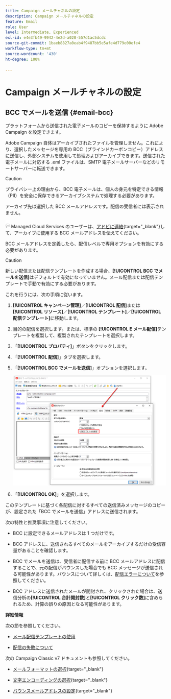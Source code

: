 ```yaml
---
title: Campaign メールチャネルの設定
description: Campaign メールチャネルの設定
feature: Email
role: User
level: Intermediate, Experienced
exl-id: e4e3fb49-9942-4e2d-a020-557d1ac5dcdc
source-git-commit: 1baeb8827a0eab4f9487bb5e5afe4d779e00efe4
workflow-type: tm+mt
source-wordcount: '430'
ht-degree: 100%

---
```


# Campaign メールチャネルの設定

## BCC でメールを送信 {#email-bcc}

<!--
>[!NOTE]
>
>This capability is available starting Campaign v8.3. To check your version, refer to [this section](../start/compatibility-matrix.md#how-to-check-your-campaign-version-and-buildversion)-->

プラットフォームから送信された電子メールのコピーを保持するように Adobe Campaign を設定できます。

Adobe Campaign 自体はアーカイブされたファイルを管理しません。これにより、選択したメッセージを専用の BCC（ブラインドカーボンコピー）アドレスに送信し、外部システムを使用して処理およびアーカイブできます。送信された電子メールに対応する .eml ファイルは、SMTP 電子メールサーバーなどのリモートサーバーに転送できます。

>[!CAUTION]
>
>プライバシー上の理由から、BCC 電子メールは、個人の身元を特定できる情報（PII）を安全に保存できるアーカイブシステムで処理する必要があります。

アーカイブ先は選択した BCC メールアドレスです。配信の受信者には表示されません。

![](../assets/do-not-localize/speech.png) Managed Cloud Services のユーザーは、[アドビに連絡](../start/campaign-faq.md#support){target="_blank"}して、アーカイブに使用する BCC メールアドレスを伝えてください。

BCC メールアドレスを定義したら、配信レベルで専用オプションを有効にする必要があります。

>[!CAUTION]
>
>新しい配信または配信テンプレートを作成する場合、**[!UICONTROL BCC でメールを送信]**&#x200B;はデフォルトで有効になっていません。メール配信または配信テンプレートで手動で有効にする必要があります。


これを行うには、次の手順に従います。

1. **[!UICONTROL キャンペーン管理]**／**[!UICONTROL 配信]**&#x200B;または&#x200B;**[!UICONTROL リソース]**／**[!UICONTROL テンプレート]**／**[!UICONTROL 配信テンプレート]**&#x200B;に移動します。
1. 目的の配信を選択します。または、標準の **[!UICONTROL E メール配信]**&#x200B;テンプレートを複製して、複製されたテンプレートを選択します。
1. 「**[!UICONTROL プロパティ]**」ボタンをクリックします。
1. 「**[!UICONTROL 配信]**」タブを選択します。
1. 「**[!UICONTROL BCC でメールを送信]**」オプションを選択します。

   ![](assets/email-bcc.png)

1. 「**[!UICONTROL OK]**」を選択します。

このテンプレートに基づく各配信に対するすべての送信済みメッセージのコピーが、設定された「BCC でメールを送信」アドレスに送信されます。

次の特性と推奨事項に注意してください。

* BCC に設定できるメールアドレスは 1 つだけです。

* BCC アドレスに、送信されるすべてのメールをアーカイブするだけの受信容量があることを確認します。

* BCC でメールを送信<!--with Enhanced MTA-->は、受信者に配信する前に BCC メールアドレスに配信することで、元の配信がバウンスした場合でも BCC メッセージが送信される可能性があります。バウンスについて詳しくは、[配信エラーについて](../send/delivery-failures.md)を参照してください。

* BCC アドレスに送信されたメールが開封され、クリックされた場合は、送信分析の&#x200B;**[!UICONTROL 合計開封数]**&#x200B;と&#x200B;**[!UICONTROL クリック数]**&#x200B;に含められるため、計算の誤りの原因となる可能性があります。

<!--Only successfully sent emails are taken in account, bounces are not.-->

**詳細情報**

次の節を参照してください。

* [メール配信テンプレートの使用](../send/create-templates.md)

* [配信の失敗について](../send/delivery-failures.md)


次の Campaign Classic v7 ドキュメントも参照してください。

* [メールフォーマットの選択](https://experienceleague.adobe.com/docs/campaign-classic/using/sending-messages/sending-emails/sending-an-email/email-parameters.html?lang=ja#selecting-message-formats){target="_blank"}

* [文字エンコーディングの選択](https://experienceleague.adobe.com/docs/campaign-classic/using/sending-messages/sending-emails/sending-an-email/email-parameters.html?lang=ja#character-encoding){target="_blank"}

* [バウンスメールアドレスの設定](https://experienceleague.adobe.com/docs/campaign-classic/using/sending-messages/sending-emails/sending-an-email/email-parameters.html?lang=ja#managing-bounce-emails){target="_blank"}

